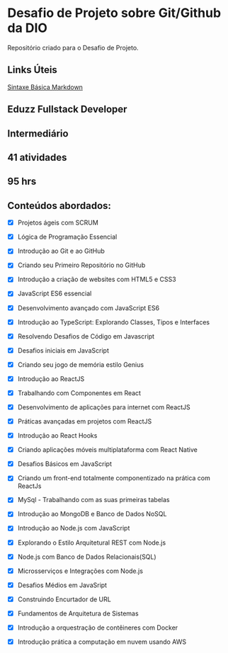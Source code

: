 # Desafio de Projeto sobre Git/Github da DIO
Repositório criado para o Desafio de Projeto.

## Links Úteis
[Sintaxe Básica Markdown](https://www.markdownguide.org/basic-syntax/)


## Eduzz Fullstack Developer

## Intermediário
## 41 atividades
## 95 hrs

## Conteúdos abordados:

- [x] Projetos ágeis com SCRUM
- [x] Lógica de Programação Essencial
- [x] Introdução ao Git e ao GitHub
- [x] Criando seu Primeiro Repositório no GitHub
- [x] Introdução a criação de websites com HTML5 e CSS3
- [x] JavaScript ES6 essencial

- [x] Desenvolvimento avançado com JavaScript ES6
- [x] Introdução ao TypeScript: Explorando Classes, Tipos e Interfaces
- [x] Resolvendo Desafios de Código em Javascript
- [x] Desafios iniciais em JavaScript
- [x] Criando seu jogo de memória estilo Genius

- [x] Introdução ao ReactJS
- [x] Trabalhando com Componentes em React
- [x] Desenvolvimento de aplicações para internet com ReactJS
- [x] Práticas avançadas em projetos com ReactJS
- [x] Introdução ao React Hooks
- [x] Criando aplicações móveis multiplataforma com React Native
- [x] Desafios Básicos em JavaScript
- [x] Criando um front-end totalmente componentizado na prática com ReactJs

- [x] MySql - Trabalhando com as suas primeiras tabelas
- [x] Introdução ao MongoDB e Banco de Dados NoSQL

- [x] Introdução ao Node.js com JavaScript
- [x] Explorando o Estilo Arquitetural REST com Node.js
- [x] Node.js com Banco de Dados Relacionais(SQL)
- [x] Microsserviços e Integrações com Node.js
- [x] Desafios Médios em JavaSript
- [x] Construindo Encurtador de URL

- [x] Fundamentos de Arquitetura de Sistemas
- [x] Introdução a orquestração de contêineres com Docker
- [x] Introdução prática a computação em nuvem usando AWS
